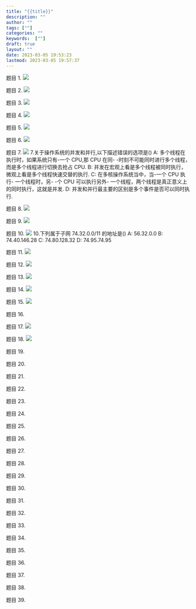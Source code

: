 ```yaml
---
title: "{{title}}"
description: ""
author: ""
tags: [""]
categories: ""
keywords:  [""]
draft: true
layout: ""
date: 2023-03-05 19:53:23
lastmod: 2023-03-05 19:57:37
---
```


题目 1. ![](米哈游笔试记录.assets/image-20230305200129.png)



题目 2. ![](米哈游笔试记录.assets/image-20230305200138.png)



题目 3. ![](米哈游笔试记录.assets/image-20230305200144.png)



题目 4. ![](米哈游笔试记录.assets/image-20230305200151.png)



题目 5. ![](米哈游笔试记录.assets/image-20230305200205.png)



题目 6. ![](米哈游笔试记录.assets/image-20230305200217.png)



题目 7. ![](米哈游笔试记录.assets/image-20230305200231.png)
7.关于操作系统的并发和并行,以下描述错误的选项是()
A: 多个线程在执行时，如果系统只有-一个 CPU,那 CPU 在同- -时刻不可能同时进行多个线程，而是多个线程进行切换去抢占 CPU.
B: 并发在宏观上看是多个线程被同时执行，微观上看是多个线程快速交替的执行.
C: 在多核操作系统当中，当-一个 CPU 执行- 一个线程时，另- -个 CPU 可以执行另外- 一个线程，两个线程是真正意义上的同时执行，这就是并发.
D: 并发和并行最主要的区别是多个事件是否可以同时执行.



题目 8. ![](米哈游笔试记录.assets/image-20230305200254.png)



题目 9. ![](米哈游笔试记录.assets/image-20230305200309.png)



题目 10. ![](米哈游笔试记录.assets/image-20230305200328.png)
10.下列属于子网 74.32.0.0/11 的地址是()
A: 56.32.0.0
B: 74.40.146.28
C: 74.80.128.32
D: 74.95.74.95



题目 11. ![](米哈游笔试记录.assets/image-20230305201344.png)



题目 12. ![](米哈游笔试记录.assets/image-20230305201436.png)



题目 13. ![](米哈游笔试记录.assets/image-20230305201440.png)



题目 14. ![](米哈游笔试记录.assets/image-20230305201452.png)



题目 15. ![](米哈游笔试记录.assets/image-20230305201517.png)



题目 16. 

题目 17. ![](米哈游笔试记录.assets/image-20230305201620.png)



题目 18. ![](米哈游笔试记录.assets/image-20230305201637.png)



题目 19. 




题目 20. 

题目 21. 

题目 22. 

题目 23. 

题目 24. 

题目 25. 

题目 26. 

题目 27. 

题目 28. 

题目 29. 

题目 30. 

题目 31. 

题目 32. 

题目 33. 

题目 34. 

题目 35. 

题目 36. 

题目 37. 

题目 38. 

题目 39. 
